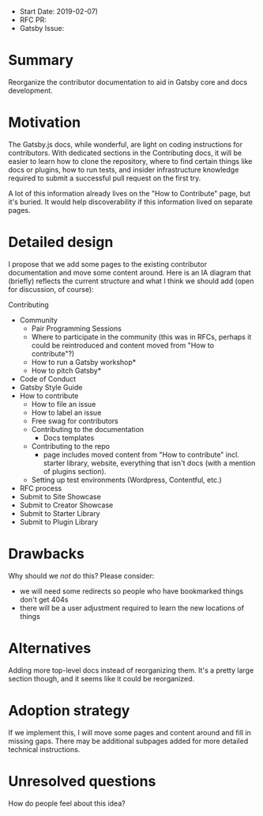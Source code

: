 - Start Date: 2019-02-07)
- RFC PR: 
- Gatsby Issue:

# Summary

Reorganize the contributor documentation to aid in Gatsby core and docs development.

# Motivation

The Gatsby.js docs, while wonderful, are light on coding instructions for contributors. With dedicated sections in the Contributing docs, it will be easier to learn how to clone the repository, where to find certain things like docs or plugins, how to run tests, and insider infrastructure knowledge required to submit a successful pull request on the first try.

A lot of this information already lives on the "How to Contribute" page, but it's buried. It would help discoverability if this information lived on separate pages.

# Detailed design

I propose that we add some pages to the existing contributor documentation and move some content around. Here is an IA diagram that (briefly) reflects the current structure and what I think we should add (open for discussion, of course):

Contributing
- Community
    - Pair Programming Sessions
    - Where to participate in the community (this was in RFCs, perhaps it could be reintroduced and content moved from "How to contribute"?)
    - How to run a Gatsby workshop*
    - How to pitch Gatsby*
- Code of Conduct
- Gatsby Style Guide
- How to contribute
    - How to file an issue
    - How to label an issue
    - Free swag for contributors
    - Contributing to the documentation
        - Docs templates
    - Contributing to the repo
        - page includes moved content from "How to contribute" incl. starter library, website, everything that isn't docs (with a mention of plugins section).
    - Setting up test environments (Wordpress, Contentful, etc.)
- RFC process
- Submit to Site Showcase
- Submit to Creator Showcase
- Submit to Starter Library
- Submit to Plugin Library

# Drawbacks

Why should we *not* do this? Please consider:

- we will need some redirects so people who have bookmarked things don't get 404s
- there will be a user adjustment required to learn the new locations of things

# Alternatives

Adding more top-level docs instead of reorganizing them. It's a pretty large section though, and it seems like it could be reorganized.

# Adoption strategy

If we implement this, I will move some pages and content around and fill in missing gaps. There may be additional subpages added for more detailed technical instructions.

# Unresolved questions

How do people feel about this idea? 
